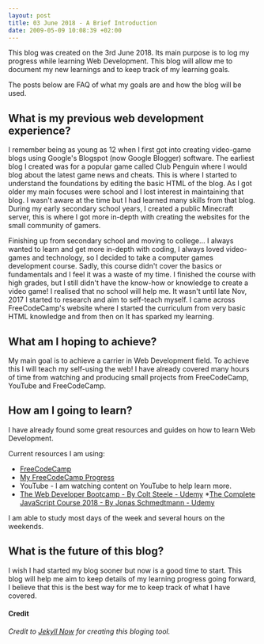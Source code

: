 ```yaml
---
layout: post
title: 03 June 2018 - A Brief Introduction
date: 2009-05-09 10:08:39 +02:00
---
```


This blog was created on the 3rd June 2018. Its main purpose is to log my progress while learning Web Development. This blog will allow me to document my new learnings and to keep track of my learning goals.  

The posts below are FAQ of what my goals are and how the blog will be used.

## What is my previous web development experience? ##

I remember being as young as 12 when I first got into creating video-game blogs using Google's Blogspot (now Google Blogger) software. The earliest blog I created was for a popular game called Club Penguin where I would blog about the latest game news and cheats. This is where I started to understand the foundations by editing the basic HTML of the blog. As I got older my main focuses were school and I lost interest in maintaining that blog. I wasn't aware at the time but I had learned many skills from that blog. During my early secondary school years, I created a public Minecraft server, this is where I got more in-depth with creating the websites for the small community of gamers.

Finishing up from secondary school and moving to college... I always wanted to learn and get more in-depth with coding, I always loved video-games and technology, so I decided to take a computer games development course. Sadly, this course didn't cover the basics or fundamentals and I feel it was a waste of my time. I finished the course with high grades, but I still didn't have the know-how or knowledge to create a video game! I realised that no school will help me. It wasn't until late Nov, 2017 I started to research and aim to self-teach myself. I came across FreeCodeCamp's website where I started the curriculum from very basic HTML knowledge and from then on It has sparked my learning. 

## What am I hoping to achieve? ##
My main goal is to achieve a carrier in Web Development field. To achieve this I will teach my self-using the web! I have already covered many hours of time from watching and producing small projects from FreeCodeCamp, YouTube and FreeCodeCamp.

## How am I going to learn? ##
I have already found some great resources and guides on how to learn Web Development. 

Current resources I am using:
* [FreeCodeCamp](https://www.freecodecamp.com/)
* [My FreeCodeCamp Progress](https://www.freecodecamp.org/portfolio/jackwebdev)
* YouTube - I am watching content on YouTube to help learn more.
* [The Web Developer Bootcamp -  By Colt Steele - Udemy](https://www.udemy.com/the-web-developer-bootcamp/learn/v4/)
*[The Complete JavaScript Course 2018 - By 
Jonas Schmedtmann - Udemy](https://www.udemy.com/the-complete-javascript-course/learn/v4/overview)


I am able to study most days of the week and several hours on the weekends.

## What is the future of this blog? ##

I wish I had started my blog sooner but now is a good time to start. This blog will help me aim to keep details of my learning progress going forward, I believe that this is the best way for me to keep track of what I have covered. 

#### Credit
_Credit to [Jekyll Now](http://github.com/barryclark/jekyll-now/) for creating this bloging tool._
